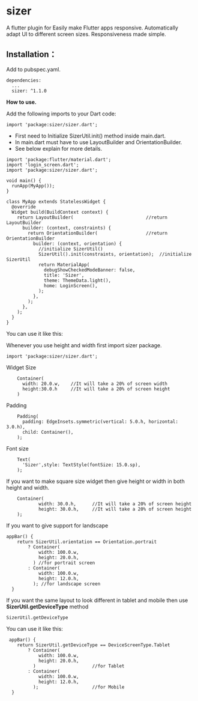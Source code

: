 # sizer

A flutter plugin for Easily make Flutter apps responsive. Automatically adapt UI to different screen sizes. Responsiveness made simple.

## Installation：
Add to pubspec.yaml.
```
dependencies:
  ...
  sizer: ^1.1.0
```

**How to use.**

Add the following imports to your Dart code: 
```
import 'package:sizer/sizer.dart';
```


* First need to Initialize SizerUtil.init() method inside main.dart.
* In main.dart must have to use LayoutBuilder and OrientationBuilder. 
* See below explain for more details.


```
import 'package:flutter/material.dart';
import 'login_screen.dart';
import 'package:sizer/sizer.dart';

void main() {
  runApp(MyApp());
}

class MyApp extends StatelessWidget {
  @override
  Widget build(BuildContext context) {
    return LayoutBuilder(                           //return LayoutBuilder
      builder: (context, constraints) {
        return OrientationBuilder(                  //return OrientationBuilder
          builder: (context, orientation) {
            //initialize SizerUtil()
            SizerUtil().init(constraints, orientation);  //initialize SizerUtil
            return MaterialApp(
              debugShowCheckedModeBanner: false,
              title: 'Sizer',
              theme: ThemeData.light(),
              home: LoginScreen(),
            );
          },
        );
      },
    );
  }
}
```

You can use it like this: 

Whenever you use height and width first import sizer package.
```
import 'package:sizer/sizer.dart';
```

Widget Size
```
    Container(
      width: 20.0.w,    //It will take a 20% of screen width
      height:30.0.h     //It will take a 20% of screen height
    )
```

Padding
```
    Padding(
      padding: EdgeInsets.symmetric(vertical: 5.0.h, horizontal: 3.0.h),
      child: Container(),
    );
```

Font size
```
    Text(
      'Sizer',style: TextStyle(fontSize: 15.0.sp),
    );
```

If you want to make square size widget then give height or width in both height and width.
```
    Container(
            width: 30.0.h,      //It will take a 20% of screen height
            height: 30.0.h,     //It will take a 20% of screen height
    );
```

If you want to give support for landscape
```
appBar() {
    return SizerUtil.orientation == Orientation.portrait
        ? Container(
            width: 100.0.w,
            height: 20.0.h,
          ) //for portrait screen
        : Container(
            width: 100.0.w,
            height: 12.0.h,
          ); //for landscape screen
  }
```

If you want the same layout to look different in tablet and mobile then use **SizerUtil.getDeviceType** method
```
SizerUtil.getDeviceType
```

You can use it like this:
```
 appBar() {
    return SizerUtil.getDeviceType == DeviceScreenType.Tablet
        ? Container(
            width: 100.0.w,
            height: 20.0.h,
          )                     //for Tablet
        : Container(
            width: 100.0.w,
            height: 12.0.h,
          );                    //for Mobile
  }
```